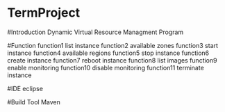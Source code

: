 # TermProject

#Introduction
Dynamic Virtual Resource Managment Program

#Function
function1 	list instance
function2	  available zones
function3 	start instance
function4 	available regions
function5 	stop instance
function6 	create instance
function7 	reboot instance
function8	  list images
function9	  enable monitoring
function10	disable monitoring
function11	terminate instance

#IDE
eclipse

#Build Tool
Maven
